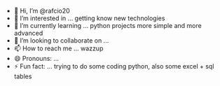 - 👋 Hi, I’m @rafcio20
- 👀 I’m interested in ... getting know new technologies
- 🌱 I’m currently learning ... python projects more simple and more advanced
- 💞️ I’m looking to collaborate on ... 
- 📫 How to reach me ... wazzup
- 😄 Pronouns: ...
- ⚡ Fun fact: ... trying to do some coding python, also some excel + sql tables

<!---
rafcio20/rafcio20 is a ✨ special ✨ repository because its `README.md` (this file) appears on your GitHub profile.
You can click the Preview link to take a look at your changes.
--->
